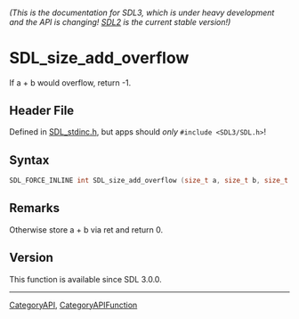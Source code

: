 ###### (This is the documentation for SDL3, which is under heavy development and the API is changing! [SDL2](https://wiki.libsdl.org/SDL2/) is the current stable version!)
# SDL_size_add_overflow

If a + b would overflow, return -1.

## Header File

Defined in [SDL_stdinc.h](https://github.com/libsdl-org/SDL/blob/main/include/SDL3/SDL_stdinc.h), but apps should _only_ `#include <SDL3/SDL.h>`!

## Syntax

```c
SDL_FORCE_INLINE int SDL_size_add_overflow (size_t a, size_t b, size_t *ret);
```

## Remarks

Otherwise store a + b via ret and return 0.

## Version

This function is available since SDL 3.0.0.

----
[CategoryAPI](CategoryAPI), [CategoryAPIFunction](CategoryAPIFunction)

